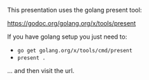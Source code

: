 This presentation uses the golang present tool:

  https://godoc.org/golang.org/x/tools/present

If you have golang setup you just need to:
* `go get golang.org/x/tools/cmd/present`
* `present .`

... and then visit the url.
